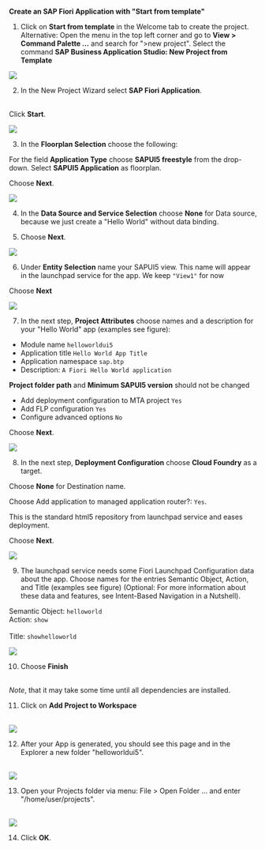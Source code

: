 **Create an SAP Fiori Application with "Start from template"**

1. Click on <strong>Start from template</strong> in the Welcome tab to create the project.
Alternative: Open the menu in the top left corner and go to <strong>View > Command Palette ...</strong> and search for ">new project". Select the command <strong>SAP Business Application Studio: New Project from Template</strong><br />

![](../images/BAS_start.png)

2. In the New Project Wizard select **SAP Fiori Application**.</li><br />

Click <strong>Start</strong>.

![](../images/Template_Fiori_app.png)


3. In the <strong>Floorplan Selection</strong> choose the following:</li>

For the field <strong>Application Type</strong> choose <strong>SAPUI5 freestyle</strong> from the drop-down.
Select <strong>SAPUI5 Application</strong> as floorplan.

Choose <strong>Next</strong>.

![](../images/Template_UI5.png)


4. In the <strong>Data Source and Service Selection</strong> choose <strong>None</strong> for Data source, because we just create a "Hello World" without data binding.

5. Choose <strong>Next</strong>.

![](../images/Data_Source.png)


6. Under <strong>Entity Selection</strong> name your SAPUI5 view. This name will appear in the launchpad service for the app. We keep <code>"View1"</code> for now

Choose <strong>Next</strong>

![](../images/View1.png")

7. In the next step, <strong>Project Attributes</strong> choose names and a description for your "Hello World" app (examples see figure):

- Module name <code>helloworldui5 </code>
- Application title <code>Hello World App Title </code>
- Application namespace <code>sap.btp </code>
- Description: <code>A Fiori Hello World application</code>

<strong>Project folder path</strong> and <strong>Minimum SAPUI5 version</strong> should not be changed

- Add deployment configuration to MTA project <code>Yes </code>
- Add FLP configuration <code>Yes</code>
- Configure advanced options <code>No</code>

Choose **Next**.

![](../images/Template_Project_Attributes.png)

8. In the next step, **Deployment Configuration** choose **Cloud Foundry** as a target.

Choose **None** for Destination name.

Choose Add application to managed application router?: <code>Yes</code>.

This is the standard html5 repository from launchpad service and eases deployment.

Choose **Next**.

![](../images/Deployment_Config.png)

9. The launchpad service needs some Fiori Launchpad Configuration data about the app. Choose names for the entries Semantic Object, Action, and Title (examples see figure)
(Optional: For more information about these data and features, see Intent-Based Navigation in a Nutshell).

Semantic Object: <code>helloworld </code><br>
Action: <code>show </code><br>
Title: <code>showhelloworld </code> <br>

![](../images/Fiori_Launchpad_config.png)

10. Choose <strong>Finish</strong></li><br />

*Note*, that it may take some time until all dependencies are installed.

11. Click on <strong>Add Project to Workspace</strong></li><br />

![](../images/Workspace.png)

12. After your App is generated, you should see this page and in the Explorer a new folder "helloworldui5".</li><br />

![](../images/BAS_Project_App_Info.png)

13. Open your Projects folder via menu: File > Open Folder ... and enter "/home/user/projects".</li><br />

![](../images/Open_Projects_folder.png)
 
14. Click <strong>OK</strong>.</li>

